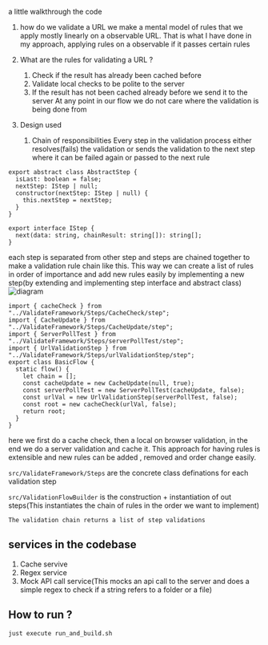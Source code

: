 a little walkthrough the code

1. how do we validate a URL 
we make a mental model of rules that we apply mostly linearly on a observable URL. That is what I have done in my approach, applying rules on a observable if it passes certain rules

2. What are the rules for validating a URL ? 
    1. Check if the result has already been cached before 
    2. Validate local checks to be polite to the server 
    3. If the result has not been cached already before we send it to the server
    At any point in our flow we do not care where the validation is being done from

3. Design used
    1. Chain of responsibilities
        Every step in the validation process either resolves(fails) the validation or sends the validation to the next step where it can be failed again or passed to the next rule

```
export abstract class AbstractStep {
  isLast: boolean = false;
  nextStep: IStep | null;
  constructor(nextStep: IStep | null) {
    this.nextStep = nextStep;
  }
}

export interface IStep {
  next(data: string, chainResult: string[]): string[];
}
```

each step is separated from other step and steps are chained together to make a validation rule chain like this. This way we can create a list of rules in order of importance and add new rules easily by implementing a new step(by extending and implementing step interface and abstract class)
![diagram](https://i.imgur.com/H9DtFWL.png)
```
import { cacheCheck } from "../ValidateFramework/Steps/CacheCheck/step";
import { CacheUpdate } from "../ValidateFramework/Steps/CacheUpdate/step";
import { ServerPollTest } from "../ValidateFramework/Steps/serverPollTest/step";
import { UrlValidationStep } from "../ValidateFramework/Steps/urlValidationStep/step";
export class BasicFlow {
  static flow() {
    let chain = [];
    const cacheUpdate = new CacheUpdate(null, true);
    const serverPollTest = new ServerPollTest(cacheUpdate, false);
    const urlVal = new UrlValidationStep(serverPollTest, false);
    const root = new cacheCheck(urlVal, false);
    return root;
  }
}
```
here we first do a cache check, then a local on browser validation, in the end we do a server validation and cache it. 
This approach for having rules is extensible and new rules can be added , removed and order change easily.

`src/ValidateFramework/Steps` are the concrete class definations for each validation step

`src/ValidationFlowBuilder` is the construction + instantiation of out steps(This instantiates the chain of rules in the order we want to implement)

`The validation chain returns a list of step validations`
## services in the codebase
1. Cache servive
2. Regex service
3. Mock API call service(This mocks an api call to the server and does a simple regex to check if a string refers to a folder or a file)
## How to run ?
`just execute run_and_build.sh`
